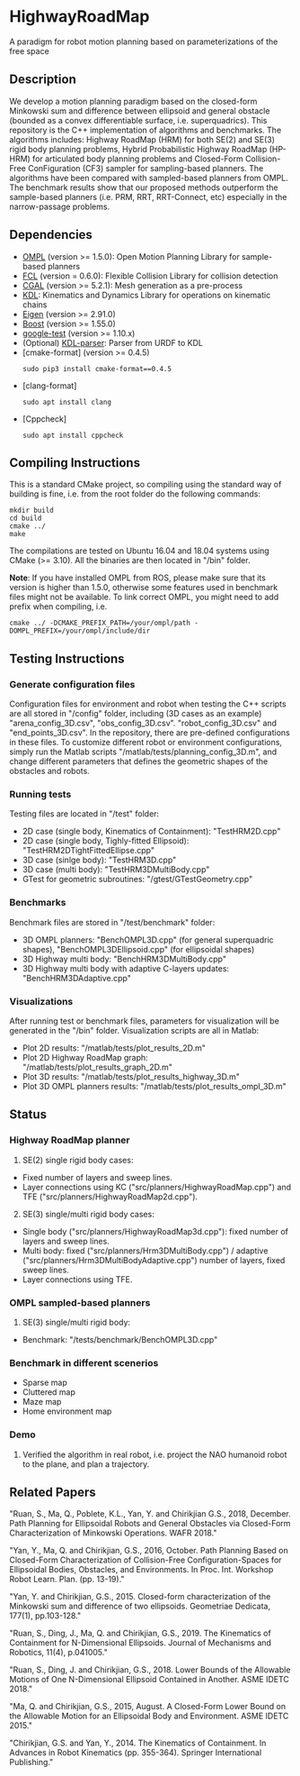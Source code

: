 # HighwayRoadMap
A paradigm for robot motion planning based on parameterizations of the free space

## Description
We develop a motion planning paradigm based on the closed-form Minkowski sum and difference between ellipsoid and general obstacle (bounded as a convex differentiable surface, i.e. superquadrics). This repository is the C++ implementation of algorithms and benchmarks. The algorithms includes: Highway RoadMap (HRM) for both SE(2) and SE(3) rigid body planning problems, Hybrid Probabilistic Highway RoadMap (HP-HRM) for articulated body planning problems and Closed-Form Collision-Free ConFiguration (CF3) sampler for sampling-based planners. The algorithms have been compared with sampled-based planners from OMPL. The benchmark results show that our proposed methods outperform the sample-based planners (i.e. PRM, RRT, RRT-Connect, etc) especially in the narrow-passage problems.

## Dependencies
- [OMPL](https://ompl.kavrakilab.org/installation.html) (version >= 1.5.0): Open Motion Planning Library for sample-based planners
- [FCL](https://github.com/flexible-collision-library/fcl) (version = 0.6.0): Flexible Collision Library for collision detection
- [CGAL](https://www.cgal.org/) (version >= 5.2.1): Mesh generation as a pre-process
- [KDL](https://orocos.org/wiki/orocos/kdl-wiki.html): Kinematics and Dynamics Library for operations on kinematic chains
- [Eigen](http://eigen.tuxfamily.org/index.php?title=Main_Page) (version >= 2.91.0)
- [Boost](https://www.boost.org/) (version >= 1.55.0)
- [google-test](https://github.com/google/googletest) (version >= 1.10.x)
- (Optional) [KDL-parser](http://wiki.ros.org/kdl_parser): Parser from URDF to KDL
- [cmake-format] (version >= 0.4.5)
    ```
    sudo pip3 install cmake-format==0.4.5
    ```
- [clang-format]
    ```
    sudo apt install clang
    ```
- [Cppcheck]
    ```
    sudo apt install cppcheck
    ```

## Compiling Instructions
This is a standard CMake project, so compiling using the standard way of building is fine, i.e. from the root folder do the following commands:
```
mkdir build
cd build
cmake ../
make
```
The compilations are tested on Ubuntu 16.04 and 18.04 systems using CMake (>= 3.10). All the binaries are then located in "/bin" folder.

**Note**: If you have installed OMPL from ROS, please make sure that its version is higher than 1.5.0, otherwise some features used in benchmark files might not be available. To link correct OMPL, you might need to add prefix when compiling, i.e.
```
cmake ../ -DCMAKE_PREFIX_PATH=/your/ompl/path -DOMPL_PREFIX=/your/ompl/include/dir
```

## Testing Instructions
### Generate configuration files
Configuration files for environment and robot when testing the C++ scripts are all stored in "/config" folder, including (3D cases as an example) "arena_config_3D.csv", "obs_config_3D.csv". "robot_config_3D.csv" and "end_points_3D.csv". In the repository, there are pre-defined configurations in these files. To customize different robot or environment configurations, simply run the Matlab scripts "/matlab/tests/planning_config_3D.m", and change different parameters that defines the geometric shapes of the obstacles and robots.

### Running tests
Testing files are located in "/test" folder:
- 2D case (single body, Kinematics of Containment): "TestHRM2D.cpp"
- 2D case (single body, Tighly-fitted Ellipsoid): "TestHRM2DTightFittedEllipse.cpp"
- 3D case (sinlge body): "TestHRM3D.cpp"
- 3D case (multi body): "TestHRM3DMultiBody.cpp"
- GTest for geometric subroutines: "/gtest/GTestGeometry.cpp"

### Benchmarks
Benchmark files are stored in "/test/benchmark" folder:
- 3D OMPL planners: "BenchOMPL3D.cpp" (for general superquadric shapes), "BenchOMPL3DEllipsoid.cpp" (for ellipsoidal shapes)
- 3D Highway multi body: "BenchHRM3DMultiBody.cpp"
- 3D Highway multi body with adaptive C-layers updates: "BenchHRM3DAdaptive.cpp"

### Visualizations
After running test or benchmark files, parameters for visualization will be generated in the "/bin" folder. Visualization scripts are all in Matlab:
- Plot 2D results: "/matlab/tests/plot_results_2D.m"
- Plot 2D Highway RoadMap graph: "/matlab/tests/plot_results_graph_2D.m"
- Plot 3D results: "/matlab/tests/plot_results_highway_3D.m"
- Plot 3D OMPL planners results: "/matlab/tests/plot_results_ompl_3D.m"

## Status
### Highway RoadMap planner
1. SE(2) single rigid body cases: 
- Fixed number of layers and sweep lines.
- Layer connections using KC ("src/planners/HighwayRoadMap.cpp") and TFE ("src/planners/HighwayRoadMap2d.cpp").

2. SE(3) single/multi rigid body cases:
- Single body ("src/planners/HighwayRoadMap3d.cpp"): fixed number of layers and sweep lines.
- Multi body: fixed ("src/planners/Hrm3DMultiBody.cpp") / adaptive ("src/planners/Hrm3DMultiBodyAdaptive.cpp") number of layers, fixed sweep lines.
- Layer connections using TFE.

### OMPL sampled-based planners
1. SE(3) single/multi rigid body:
- Benchmark: "/tests/benchmark/BenchOMPL3D.cpp"

### Benchmark in different scenerios
- Sparse map
- Cluttered map
- Maze map
- Home environment map

### Demo
1. Verified the algorithm in real robot, i.e. project the NAO humanoid robot to the plane, and plan a trajectory.

## Related Papers
"Ruan, S., Ma, Q., Poblete, K.L., Yan, Y. and Chirikjian G.S., 2018, December. Path Planning for Ellipsoidal Robots and General Obstacles via Closed-Form Characterization of Minkowski Operations. WAFR 2018."

"Yan, Y., Ma, Q. and Chirikjian, G.S., 2016, October. Path Planning Based on Closed-Form Characterization of Collision-Free Configuration-Spaces for Ellipsoidal Bodies, Obstacles, and Environments. In Proc. Int. Workshop Robot Learn. Plan. (pp. 13-19)."

"Yan, Y. and Chirikjian, G.S., 2015. Closed-form characterization of the Minkowski sum and difference of two ellipsoids. Geometriae Dedicata, 177(1), pp.103-128."

"Ruan, S., Ding, J., Ma, Q. and Chirikjian, G.S., 2019. The Kinematics of Containment for N-Dimensional Ellipsoids. Journal of Mechanisms and Robotics, 11(4), p.041005."

"Ruan, S., Ding, J. and Chirikjian, G.S., 2018. Lower Bounds of the Allowable Motions of One N-Dimensional Ellipsoid Contained in Another. ASME IDETC 2018."

"Ma, Q. and Chirikjian, G.S., 2015, August. A Closed-Form Lower Bound on the Allowable Motion for an Ellipsoidal Body and Environment. ASME IDETC 2015."

"Chirikjian, G.S. and Yan, Y., 2014. The Kinematics of Containment. In Advances in Robot Kinematics (pp. 355-364). Springer International Publishing."

